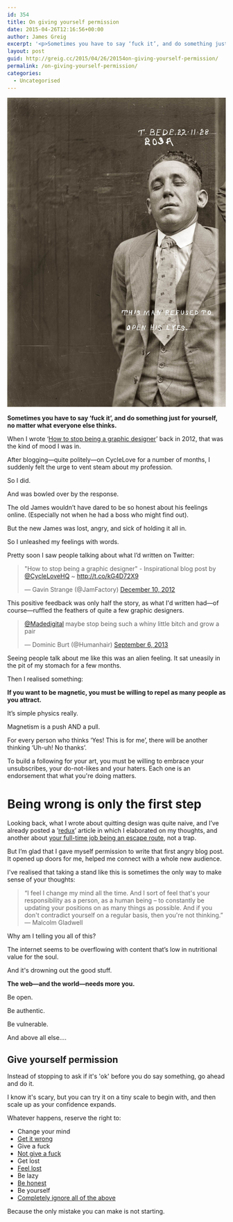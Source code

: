 ```yaml
---
id: 354
title: On giving yourself permission
date: 2015-04-26T12:16:56+00:00
author: James Greig
excerpt: '<p>Sometimes you have to say ‘fuck it’, and do something just for yourself, no matter what everyone else thinks.</p>'
layout: post
guid: http://greig.cc/2015/04/26/20154on-giving-yourself-permission/
permalink: /on-giving-yourself-permission/
categories:
  - Uncategorised
---
```

<img src="/media/permissing-giving-yourself.jpeg" alt="" class="w-5" />

<p><strong>Sometimes you have to say ‘fuck it’, and do something just for yourself, no matter what everyone else thinks.</strong></p>

<p>When I wrote ‘<a href="http://greig.cc/journal/2012/11/26/how-to-stop-being-a-graphic-designer">How to stop being a graphic designer</a>’ back in 2012, that was the kind of mood I was in.</p>

<p>After blogging—quite politely—on CycleLove for a number of months, I suddenly felt the urge to vent steam about my profession.</p>

<p>So I did.</p>

<p>And was bowled over by the response.</p>

<p>The old James wouldn’t have dared to be so honest about his feelings online. (Especially not when he had a boss who might find out).</p>

<p>But the new James was lost, angry, and sick of holding it all in.</p>

<p>So I unleashed my feelings with words.</p>

<p>Pretty soon I saw people talking about what I’d written on Twitter:</p>
 
   <blockquote class="twitter-tweet"><p>"How to stop being a graphic designer" - Inspirational blog post by <a href="https://twitter.com/CycleLoveHQ">@CycleLoveHQ</a> ~ <a href="http://t.co/kG4D72X9">http://t.co/kG4D72X9</a></p>— Gavin Strange (@JamFactory) <a href="https://twitter.com/JamFactory/status/278106242281504771">December 10, 2012</a></blockquote>
<script async="" src="//platform.twitter.com/widgets.js" charset="utf-8"></script>
 
<p>This positive feedback was only half the story, as what I'd written had—of course—ruffled the feathers of quite a few graphic designers. </p>
 
   <blockquote class="twitter-tweet"><p><a href="https://twitter.com/Madedigital">@Madedigital</a> maybe stop being such a whiny little bitch and grow a pair</p>— Dominic Burt (@Humanhair) <a href="https://twitter.com/Humanhair/status/376029982533115904">September 6, 2013</a></blockquote>
<script async="" src="//platform.twitter.com/widgets.js" charset="utf-8"></script>
 
<p>Seeing people talk about me like this was an alien feeling. It sat uneasily in the pit of my stomach for a few months.</p>

<p>Then I realised something:</p>

<p><strong>If you want to be magnetic, you must be willing to repel as many people as you attract.</strong></p>

<p>It’s simple physics really.</p>

<p>Magnetism is a push AND a pull.</p>

<p>For every person who thinks ‘Yes! This is for me’, there will be another thinking ‘Uh-uh! No thanks’. </p>

<p>To build a following for your art, you must be willing to embrace your unsubscribes, your do-not-likes and your haters. Each one is an endorsement that what you're doing matters.</p>

<h1 id="beingwrongisonlythefirststep">Being wrong is only the first step</h1>

<p>Looking back, what I wrote about quitting design was quite naive, and I’ve already posted a ‘<a href="http://greig.cc/journal/2013/8/how-to-stop-being-a-graphic-designer-redux">redux</a>’ article in which I elaborated on my thoughts, and another about <a href="http://greig.cc/journal/2014/9/hate-being-a-graphic-designer">your full-time job being an escape route</a>, not a trap.</p>

<p>But I’m glad that I gave myself permission to write that first angry blog post. It opened up doors for me, helped me connect with a whole new audience.</p>

<p>I've realised that taking a stand like this is sometimes the only way to make sense of your thoughts:</p>

<blockquote>
  <p>“I feel I change my mind all the time. And I sort of feel that's your responsibility as a person, as a human being – to constantly be updating your positions on as many things as possible. And if you don't contradict yourself on a regular basis, then you're not thinking.” <br>
  ― Malcolm Gladwell</p>
</blockquote>

<p>Why am I telling you all of this?</p>

<p>The internet seems to be overflowing with content that’s low in nutritional value for the soul. </p>

<p>And it's drowning out the good stuff.</p>

<p><strong>The web—and the world—needs more you.</strong></p>

<p>Be open.</p>

<p>Be authentic.</p>

<p>Be vulnerable.</p>

<p>And above all else….</p>

<h2 id="giveyourselfpermission">Give yourself permission</h2>

<p>Instead of stopping to ask if it's 'ok' before you do say something, go ahead and do it. </p>

<p>I know it's scary, but you can try it on a tiny scale to begin with, and then scale up as your confidence expands.</p>

<p>Whatever happens, reserve the right to:</p>

<ul>
<li>Change your mind </li>
<li><a href="http://greig.cc/journal/2015/1/weird-and-twisted-and-drowning">Get it wrong </a></li>
<li>Give a fuck </li>
<li><a href="http://markmanson.net/not-giving-a-fuck">Not give a fuck</a> </li>
<li>Get lost </li>
<li><a href="http://greig.cc/journal/2013/8/feeling-lost-relax-youre-probably-headed-in-the-right-direction">Feel lost</a> </li>
<li>Be lazy </li>
<li><a href="http://greig.cc/journal/your-mind-is-a-jail-built-out-of-bullshit">Be honest</a> </li>
<li>Be yourself</li>
<li><a href="http://greig.cc/journal/2013/8/how-to-stop-being-a-graphic-designer-redux">Completely ignore all of the above</a></li>
</ul>

<p>Because the only mistake you can make is not starting.</p>